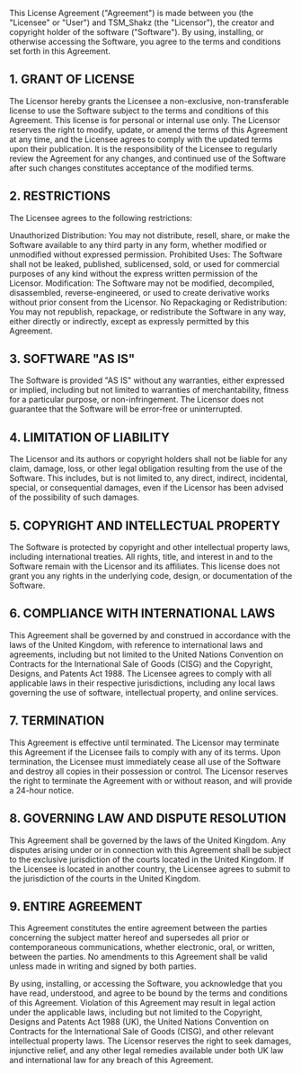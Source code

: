 This License Agreement ("Agreement") is made between you (the "Licensee" or "User") and TSM_Shakz (the "Licensor"), the creator and copyright holder of the software ("Software"). By using, installing, or otherwise accessing the Software, you agree to the terms and conditions set forth in this Agreement.

## 1. GRANT OF LICENSE
The Licensor hereby grants the Licensee a non-exclusive, non-transferable license to use the Software subject to the terms and conditions of this Agreement. This license is for personal or internal use only. The Licensor reserves the right to modify, update, or amend the terms of this Agreement at any time, and the Licensee agrees to comply with the updated terms upon their publication. It is the responsibility of the Licensee to regularly review the Agreement for any changes, and continued use of the Software after such changes constitutes acceptance of the modified terms.

## 2. RESTRICTIONS
The Licensee agrees to the following restrictions:

Unauthorized Distribution: You may not distribute, resell, share, or make the Software available to any third party in any form, whether modified or unmodified without expressed permission.
Prohibited Uses: The Software shall not be leaked, published, sublicensed, sold, or used for commercial purposes of any kind without the express written permission of the Licensor.
Modification: The Software may not be modified, decompiled, disassembled, reverse-engineered, or used to create derivative works without prior consent from the Licensor.
No Repackaging or Redistribution: You may not republish, repackage, or redistribute the Software in any way, either directly or indirectly, except as expressly permitted by this Agreement.

## 3. SOFTWARE "AS IS"
The Software is provided "AS IS" without any warranties, either expressed or implied, including but not limited to warranties of merchantability, fitness for a particular purpose, or non-infringement. The Licensor does not guarantee that the Software will be error-free or uninterrupted.

## 4. LIMITATION OF LIABILITY
The Licensor and its authors or copyright holders shall not be liable for any claim, damage, loss, or other legal obligation resulting from the use of the Software. This includes, but is not limited to, any direct, indirect, incidental, special, or consequential damages, even if the Licensor has been advised of the possibility of such damages.

## 5. COPYRIGHT AND INTELLECTUAL PROPERTY
The Software is protected by copyright and other intellectual property laws, including international treaties. All rights, title, and interest in and to the Software remain with the Licensor and its affiliates. This license does not grant you any rights in the underlying code, design, or documentation of the Software.

## 6. COMPLIANCE WITH INTERNATIONAL LAWS
This Agreement shall be governed by and construed in accordance with the laws of the United Kingdom, with reference to international laws and agreements, including but not limited to the United Nations Convention on Contracts for the International Sale of Goods (CISG) and the Copyright, Designs, and Patents Act 1988. The Licensee agrees to comply with all applicable laws in their respective jurisdictions, including any local laws governing the use of software, intellectual property, and online services.

## 7. TERMINATION
This Agreement is effective until terminated. The Licensor may terminate this Agreement if the Licensee fails to comply with any of its terms. Upon termination, the Licensee must immediately cease all use of the Software and destroy all copies in their possession or control. The Licensor reserves the right to terminate the Agreement with or without reason, and will provide a 24-hour notice.

## 8. GOVERNING LAW AND DISPUTE RESOLUTION
This Agreement shall be governed by the laws of the United Kingdom. Any disputes arising under or in connection with this Agreement shall be subject to the exclusive jurisdiction of the courts located in the United Kingdom. If the Licensee is located in another country, the Licensee agrees to submit to the jurisdiction of the courts in the United Kingdom.

## 9. ENTIRE AGREEMENT
This Agreement constitutes the entire agreement between the parties concerning the subject matter hereof and supersedes all prior or contemporaneous communications, whether electronic, oral, or written, between the parties. No amendments to this Agreement shall be valid unless made in writing and signed by both parties.

By using, installing, or accessing the Software, you acknowledge that you have read, understood, and agree to be bound by the terms and conditions of this Agreement. Violation of this Agreement may result in legal action under the applicable laws, including but not limited to the Copyright, Designs and Patents Act 1988 (UK), the United Nations Convention on Contracts for the International Sale of Goods (CISG), and other relevant intellectual property laws. The Licensor reserves the right to seek damages, injunctive relief, and any other legal remedies available under both UK law and international law for any breach of this Agreement.

